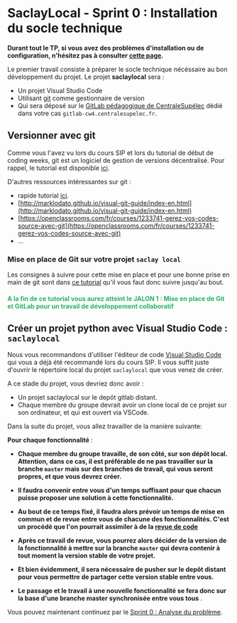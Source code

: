 # SaclayLocal - Sprint 0 : Installation du socle technique

**Durant tout le TP, si vous avez des problèmes d'installation ou de configuration, n'hésitez pas à consulter [cette page](https://github.com/LoicPoullain/je-code).**

Le premier travail consiste à préparer le socle technique nécéssaire au bon développement du projet. Le projet **saclaylocal** sera :

+ Un projet Visual Studio Code 
+ Utilisant [git](https://git-scm.com/) comme gestionnaire de version
+ Qui sera déposé sur le [GitLab pédagogique de CentraleSupélec](https://gitlab-cw4.centralesupelec.fr/) dédié dans votre cas `gitlab-cw4.centralesupelec.fr`.



## Versionner avec git

Comme vous l'avez vu lors du cours SIP et lors du tutorial de début de coding weeks, git est un logiciel de gestion de versions décentralisé. Pour rappel, le tutorial est disponible [ici](https://centralesupelec.edunao.com/pluginfile.php/65396/course/section/4378/cours-1.pdf).

D'autres ressources intéressantes sur git :

+ rapide tutorial [ici](http://rogerdudler.github.io/git-guide/index.fr.html).
+ [http://marklodato.github.io/visual-git-guide/index-en.html](http://marklodato.github.io/visual-git-guide/index-en.html)
+ [https://openclassrooms.com/fr/courses/1233741-gerez-vos-codes-source-avec-git](https://openclassrooms.com/fr/courses/1233741-gerez-vos-codes-source-avec-git)
+ ...

### Mise en place de Git sur votre projet **`saclay local`**

Les consignes à suivre pour cette mise en place et pour une bonne prise en main de git sont dans [ce tutorial](https://github.com/hudelotc/CentraleSupelec_CodingWeeks_2020/blob/main/Git_install.md) qu'il vous faut donc suivre jusqu'au bout.

#### <span style="color: #26B260">A la fin de ce tutorial vous aurez atteint le JALON 1 : Mise en place de Git et GitLab pour un travail de développement collaboratif</span> 






## Créer un projet python avec Visual Studio Code : **`saclaylocal`**


Nous vous recommandons d'utiliser l'éditeur de code [Visual Studio Code](./VisualStudioCode.md) qui vous a déjà été recommandé lors du cours SIP. Il vous suffit juste d'ouvrir le répertoire local du projet `saclaylocal` que vous venez de créer.

A ce stade du projet, vous devriez donc avoir :

+ Un projet saclaylocal sur le depôt gitlab distant.
+ Chaque membre du groupe devrait avoir un clone local de ce projet sur son ordinateur, et qui est ouvert via VSCode.

Dans la suite du projet, vous allez travailler de la manière suivante:


**Pour chaque fonctionnalité** : 

+ **Chaque membre du groupe travaille, de son côté,  sur son dépôt local. Attention, dans ce cas, il est préférable de ne pas travailler sur la branche `master` mais sur des branches de travail, qui vous seront propres, et que vous devrez créer.**

+ **Il faudra convenir entre vous d'un temps suffisant pour que chacun puisse proposer une solution à cette fonctionnalité.**

+ **Au bout de ce temps fixé, il faudra alors prévoir un temps de mise en commun et de revue entre vous de chacune des fonctionnalités. C'est un procédé que l'on pourrait assimiler à de la [revue de code](https://en.wikipedia.org/wiki/Code_review)**

+ **Après ce travail de revue, vous pourrez alors décider de la version de la fonctionnalité à mettre sur la branche `master` qui devra contenir à tout moment la version stable de votre projet.** 

+ **Et bien évidemment, il sera nécessaire de pusher sur le depôt distant pour vous permettre de partager cette version stable entre vous.**

+ **Le passage et le travail à une nouvelle fonctionnalité se fera donc sur la base d'une branche master synchronisée entre vous tous** .

 

Vous pouvez maintenant continuez par le [Sprint 0 : Analyse du problème](./Sprint0Analyse.md). 

